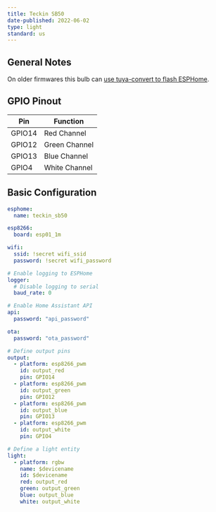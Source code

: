 ```yaml
---
title: Teckin SB50
date-published: 2022-06-02
type: light
standard: us
---
```


## General Notes

On older firmwares this bulb can [use tuya-convert to flash ESPHome](/guides/tuya-convert/).

## GPIO Pinout

| Pin    | Function      |
| ------ | ------------- |
| GPIO14 | Red Channel   |
| GPIO12 | Green Channel |
| GPIO13 | Blue Channel  |
| GPIO4  | White Channel |

## Basic Configuration

```yaml
esphome:
  name: teckin_sb50

esp8266:
  board: esp01_1m

wifi:
  ssid: !secret wifi_ssid
  password: !secret wifi_password

# Enable logging to ESPHome
logger:
  # Disable logging to serial
  baud_rate: 0

# Enable Home Assistant API
api:
  password: "api_password"

ota:
  password: "ota_password"

# Define output pins
output:
  - platform: esp8266_pwm
    id: output_red
    pin: GPIO14
  - platform: esp8266_pwm
    id: output_green
    pin: GPIO12
  - platform: esp8266_pwm
    id: output_blue
    pin: GPIO13
  - platform: esp8266_pwm
    id: output_white
    pin: GPIO4

# Define a light entity
light:
  - platform: rgbw
    name: $devicename
    id: $devicename
    red: output_red
    green: output_green
    blue: output_blue
    white: output_white
```
